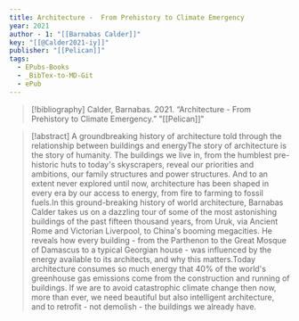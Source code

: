 ```yaml
---
title: Architecture -  From Prehistory to Climate Emergency
year: 2021
author - 1: "[[Barnabas Calder]]"
key: "[[@Calder2021-iy]]"
publisher: "[[Pelican]]"
tags:
  - EPubs-Books
  - _BibTex-to-MD-Git
  - ePub
---
```


> [!bibliography]
> Calder, Barnabas. 2021. “Architecture -  From Prehistory to Climate Emergency.” "[[Pelican]]"

> [!abstract]
> A groundbreaking history of architecture told through the relationship between buildings and energyThe story of architecture is the story of humanity. The buildings we live in, from the humblest pre-historic huts to today's skyscrapers, reveal our priorities and ambitions, our family structures and power structures. And to an extent never explored until now, architecture has been shaped in every era by our access to energy, from fire to farming to fossil fuels.In this ground-breaking history of world architecture, Barnabas Calder takes us on a dazzling tour of some of the most astonishing buildings of the past fifteen thousand years, from Uruk, via Ancient Rome and Victorian Liverpool, to China's booming megacities. He reveals how every building - from the Parthenon to the Great Mosque of Damascus to a typical Georgian house - was influenced by the energy available to its architects, and why this matters.Today architecture consumes so much energy that 40\% of the world's greenhouse gas emissions come from the construction and running of buildings. If we are to avoid catastrophic climate change then now, more than ever, we need beautiful but also intelligent architecture, and to retrofit - not demolish - the buildings we already have.